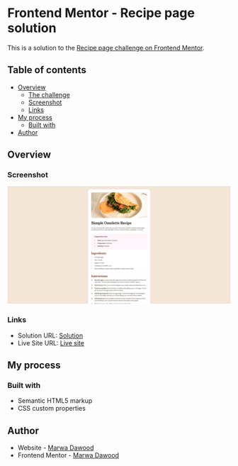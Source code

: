 # Frontend Mentor - Recipe page solution

This is a solution to the [Recipe page challenge on Frontend Mentor](https://www.frontendmentor.io/challenges/recipe-page-KiTsR8QQKm). 

## Table of contents

- [Overview](#overview)
  - [The challenge](#the-challenge)
  - [Screenshot](#screenshot)
  - [Links](#links)
- [My process](#my-process)
  - [Built with](#built-with)
- [Author](#author)


## Overview

### Screenshot

![](./screenshot.png)


### Links

- Solution URL: [Solution](https://github.com/MarwaDawood/FronendMentor_recipe)
- Live Site URL: [Live site](https://frontendmentor-challengesrecipe.netlify.app/)

## My process

### Built with

- Semantic HTML5 markup
- CSS custom properties


## Author

- Website - [Marwa Dawood](https://marwadawood.netlify.app/#)
- Frontend Mentor - [Marwa Dawood](https://www.frontendmentor.io/profile/MarwaDawood)

